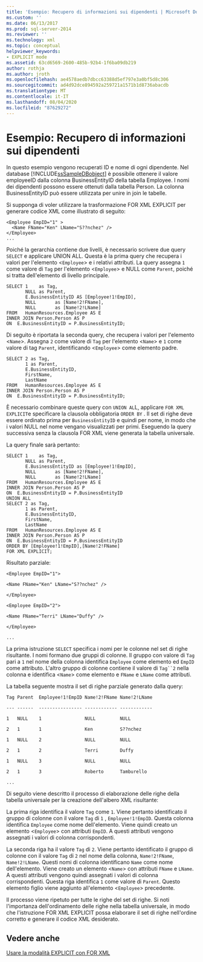 ```yaml
---
title: 'Esempio: Recupero di informazioni sui dipendenti | Microsoft Docs'
ms.custom: ''
ms.date: 06/13/2017
ms.prod: sql-server-2014
ms.reviewer: ''
ms.technology: xml
ms.topic: conceptual
helpviewer_keywords:
- EXPLICIT mode
ms.assetid: 63cd6569-2600-485b-92b4-1f6ba09db219
author: rothja
ms.author: jroth
ms.openlocfilehash: ae4578aedb7dbcc63388d5ef797e3a0bf5d8c306
ms.sourcegitcommit: ad4d92dce894592a259721a1571b1d8736abacdb
ms.translationtype: MT
ms.contentlocale: it-IT
ms.lasthandoff: 08/04/2020
ms.locfileid: "87629272"
---
```

# <a name="example-retrieving-employee-information"></a>Esempio: Recupero di informazioni sui dipendenti
  In questo esempio vengono recuperati ID e nome di ogni dipendente. Nel database [!INCLUDE[ssSampleDBobject](../../includes/sssampledbobject-md.md)] è possibile ottenere il valore employeeID dalla colonna BusinessEntityID della tabella Employee. I nomi dei dipendenti possono essere ottenuti dalla tabella Person. La colonna BusinessEntityID può essere utilizzata per unire in join le tabelle.  
  
 Si supponga di voler utilizzare la trasformazione FOR XML EXPLICIT per generare codice XML come illustrato di seguito:  
  
```  
<Employee EmpID="1" >  
  <Name FName="Ken" LName="S??nchez" />  
</Employee>  
...  
```  
  
 Poiché la gerarchia contiene due livelli, è necessario scrivere due query `SELECT` e applicare UNION ALL. Questa è la prima query che recupera i valori per l'elemento <`Employee`> e i relativi attributi. La query assegna `1` come valore di `Tag` per l'elemento <`Employee`> e NULL come `Parent`, poiché si tratta dell'elemento di livello principale.  
  
```  
SELECT 1    as Tag,  
       NULL as Parent,  
       E.BusinessEntityID AS [Employee!1!EmpID],  
       NULL       as [Name!2!FName],  
       NULL       as [Name!2!LName]  
FROM   HumanResources.Employee AS E  
INNER JOIN Person.Person AS P  
ON  E.BusinessEntityID = P.BusinessEntityID;  
```  
  
 Di seguito è riportata la seconda query, che recupera i valori per l'elemento <`Name`>. Assegna `2` come valore di `Tag` per l'elemento <`Name`> e `1` come valore di tag `Parent`, identificando <`Employee`> come elemento padre.  
  
```  
SELECT 2 as Tag,  
       1 as Parent,  
       E.BusinessEntityID,  
       FirstName,   
       LastName   
FROM   HumanResources.Employee AS E  
INNER JOIN Person.Person AS P  
ON  E.BusinessEntityID = P.BusinessEntityID;  
```  
  
 È necessario combinare queste query con `UNION AL`L, applicare `FOR XML EXPLICIT`e specificare la clausola obbligatoria `ORDER BY` . Il set di righe deve essere ordinato prima per `BusinessEntityID` e quindi per nome, in modo che i valori NULL nel nome vengano visualizzati per primi. Eseguendo la query successiva senza la clausola FOR XML viene generata la tabella universale.  
  
 La query finale sarà pertanto:  
  
```  
SELECT 1    as Tag,  
       NULL as Parent,  
       E.BusinessEntityID as [Employee!1!EmpID],  
       NULL       as [Name!2!FName],  
       NULL       as [Name!2!LName]  
FROM   HumanResources.Employee AS E  
INNER JOIN Person.Person AS P  
ON  E.BusinessEntityID = P.BusinessEntityID  
UNION ALL  
SELECT 2 as Tag,  
       1 as Parent,  
       E.BusinessEntityID,  
       FirstName,   
       LastName   
FROM   HumanResources.Employee AS E  
INNER JOIN Person.Person AS P  
ON  E.BusinessEntityID = P.BusinessEntityID  
ORDER BY [Employee!1!EmpID],[Name!2!FName]  
FOR XML EXPLICIT;  
```  
  
 Risultato parziale:  
  
 `<Employee EmpID="1">`  
  
 `<Name FName="Ken" LName="S??nchez" />`  
  
 `</Employee>`  
  
 `<Employee EmpID="2">`  
  
 `<Name FName="Terri" LName="Duffy" />`  
  
 `</Employee>`  
  
 `...`  
  
 La prima istruzione `SELECT` specifica i nomi per le colonne nel set di righe risultante. I nomi formano due gruppi di colonne. Il gruppo con valore di `Tag` pari a `1` nel nome della colonna identifica `Employee` come elemento ed `EmpID` come attributo. L'altro gruppo di colonne contiene il valore di `Tag``2` nella colonna e identifica <`Name`> come elemento e `FName` e `LName` come attributi.  
  
 La tabella seguente mostra il set di righe parziale generato dalla query:  
  
 `Tag Parent  Employee!1!EmpID Name!2!FName Name!2!LName`  
  
 `--- ------  ---------------- ------------ ------------`  
  
 `1   NULL    1                NULL         NULL`  
  
 `2   1       1                Ken          S??nchez`  
  
 `1   NULL    2                NULL         NULL`  
  
 `2   1       2                Terri        Duffy`  
  
 `1   NULL    3                NULL         NULL`  
  
 `2   1       3                Roberto      Tamburello`  
  
 `...`  
  
 Di seguito viene descritto il processo di elaborazione delle righe della tabella universale per la creazione dell'albero XML risultante:  
  
 La prima riga identifica il valore `Tag` come `1`. Viene pertanto identificato il gruppo di colonne con il valore `Tag` di `1` , `Employee!1!EmpID`. Questa colonna identifica `Employee` come nome dell'elemento. Viene quindi creato un elemento <`Employee`> con attributi `EmpID`. A questi attributi vengono assegnati i valori di colonna corrispondenti.  
  
 La seconda riga ha il valore `Tag` di `2`. Viene pertanto identificato il gruppo di colonne con il valore `Tag` di `2` nel nome della colonna, `Name!2!FName`, `Name!2!LName`. Questi nomi di colonna identificano `Name` come nome dell'elemento. Viene creato un elemento <`Name`> con attributi `FName` e `LName`. A questi attributi vengono quindi assegnati i valori di colonna corrispondenti. Questa riga identifica `1` come valore di `Parent`. Questo elemento figlio viene aggiunto all'elemento <`Employee`> precedente.  
  
 Il processo viene ripetuto per tutte le righe del set di righe. Si noti l'importanza dell'ordinamento delle righe nella tabella universale, in modo che l'istruzione FOR XML EXPLICIT possa elaborare il set di righe nell'ordine corretto e generare il codice XML desiderato.  
  
## <a name="see-also"></a>Vedere anche  
 [Usare la modalità EXPLICIT con FOR XML](use-explicit-mode-with-for-xml.md)  
  
  
